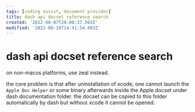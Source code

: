 ```yaml
---
tags: [coding assist, document provider]
title: dash api docset reference search
created: '2022-08-07T20:00:37.563Z'
modified: '2022-08-18T14:41:54.493Z'
---
```


# dash api docset reference search

on non-macos platforms, use zeal instead.

the core problem is that after uninstallation of xcode, one cannot launch the `Apple Doc Helper` or some binary afterwards inside the Apple docset under dash documentation folder. the docset can be copied to this folder automatically by dash but without xcode it cannot be opened.
